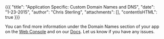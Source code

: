 {{{
  "title": "Application Specific: Custom Domain Names and DNS",
  "date": "1-23-2015",
  "author": "Chris Sterling",
  "attachments": [],
  "contentIsHTML": true
}}}


<p>You can find more information under the Domain Names section of your app on the <a href="https://console.appfog.com/apps">Web Console</a> and on our <a href="custom-domain-names.md">Docs</a>. Let us know if you have any issues.</p>
